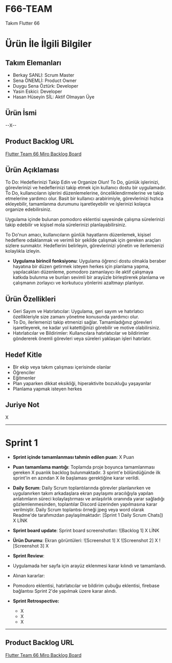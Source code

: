 # **F66-TEAM**

Takım Flutter 66

# Ürün İle İlgili Bilgiler

## Takım Elemanları

- Berkay SANLI: Scrum Master                                 
- Sena ÖNEMLİ: Product Owner                     
- Duygu Sena Öztürk: Developer                    
- Yasin Eskici: Developer                     
- Hasan Hüseyin SİL: Aktif Olmayan Üye            

## Ürün İsmi

--X--

## Product Backlog URL

[Flutter Team 66 Miro Backlog Board](https://miro.com/app/board/uXjVM9kq_tc=/)

## Ürün Açıklaması

To Do: Hedeflerinizi Takip Edin ve Organize Olun!
To Do, günlük işlerinizi, görevlerinizi ve hedeflerinizi takip etmek için kullanıcı dostu bir uygulamadır.
To Do, kullanıcıların işlerini düzenlemelerine, önceliklendirmelerine ve takip etmelerine yardımcı olur.
Basit bir kullanıcı arabirimiyle, görevlerinizi hızlıca ekleyebilir, tamamlanma durumunu işaretleyebilir ve işlerinizi kolayca organize edebilirsiniz. 

Uygulama içinde bulunan pomodoro eklentisi sayesinde çalışma sürelerinizi takip edebilir ve kişisel mola sürelerinizi planlayabilirsiniz.

To Do'nun amacı, kullanıcıların günlük hayatlarını düzenlemek, kişisel hedeflere odaklanmak ve verimli bir şekilde çalışmak için gereken araçları sizlere sunmaktır.
Hedeflerini belirleyin, görevlerinizi yönetin ve ilerlemenizi kolaylıkla izleyin.

                                 
- **Uygulama birincil fonksiyonu**: Uygulama öğrenci dostu olmakla beraber hayatına bir düzen getirmek isteyen herkes için planlama yapma, yapılacakları düzenleme, pomodoro zamanlayıcı ile aktif çalışmaya katkıda bulunma ve bunları sevimli bir arayüzle birleştirerek planlama ve çalışmanın zorlayıcı ve korkutucu yönlerini azaltmayı planlıyor.                      
                             

## Ürün Özellikleri

- Geri Sayım ve Hatırlatıcılar: Uygulama, geri sayım ve hatırlatıcı özellikleriyle size zamanı yönetme konusunda yardımcı olur.
- To Do, ilerlemenizi takip etmenizi sağlar. Tamamladığınız görevleri işaretleyerek, ne kadar yol katettiğinizi görebilir ve motive olabilirsiniz.
- Hatırlatıcılar ve Bildirimler: Kullanıcılara hatırlatıcılar ve bildirimler göndererek önemli görevleri veya süreleri yaklaşan işleri hatırlatır.

## Hedef Kitle
                              
- Bir ekip veya takım çalışması içerisinde olanlar                        
- Öğrenciler                               
- Eğitmenler                      
- Plan yaparken dikkat eksikliği, hiperaktivite bozukluğu yaşayanlar                           
- Planlama yapmak isteyen herkes                          

## Juriye Not

X


---

# Sprint 1

- **Sprint içinde tamamlanması tahmin edilen puan**: X Puan


- **Puan tamamlama mantığı**: Toplamda proje boyunca tamamlanması gereken X puanlık backlog bulunmaktadır. 3 sprint'e bölündüğünde ilk sprint'in en azından X ile başlaması gerektiğine karar verildi.


- **Daily Scrum**: Daily Scrum toplantılarında görevler planlanırken ve uygulanırken takım arkadaşlara ekran paylaşımı aracılığıyla yapılan anlatımların süreci kolaylaştırması ve anlaşılırlık oranında yarar sağladığı gözlemlenmesinden, toplantılar Discord üzerinden yapılmasına karar verilmiştir. Daily Scrum toplantısı örneği jpeg veya word olarak Readme'de tarafımızdan paylaşılmaktadır: [Sprint 1 Daily Scrum Chats]) X LİNK

- **Sprint board update**: Sprint board screenshotları: 
![Backlog 1] X LİNK


- **Ürün Durumu**: Ekran görüntüleri:
  ![Screenshot 1] X
  ![Screenshot 2] X
  ![Screenshot 3] X
- **Sprint Review**: 
- Uygulamada her sayfa için arayüz eklenmesi karar kılındı ve tamamlandı.
- Alınan kararlar:
- Pomodoro eklentisi, hatırlatıcılar ve bildirim çubuğu eklentisi, firebase bağlantısı Sprint 2'de yapılmak üzere karar alındı.

- **Sprint Retrospective:**
  - X
  - X
  - X
 


---

## Product Backlog URL

[Flutter Team 66 Miro Backlog Board](https://miro.com/app/board/uXjVM9kq_tc=/)

